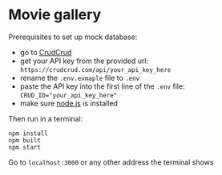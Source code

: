 # Movie gallery

Prerequisites to set up mock database:
- go to [CrudCrud](https://crudcrud.com/)
- get your API key from the provided url: `https://crudcrud.com/api/your_api_key_here`
- rename the `.env.exmaple` file to `.env`
- paste the API key into the first line of the `.env` file: `CRUD_ID="your_api_key_here"` 
- make sure [node.js](https://nodejs.org/) is installed

Then run in a terminal:

```
npm install
npm built
npm start
```

Go to `localhost:3000` or any other address the terminal shows
